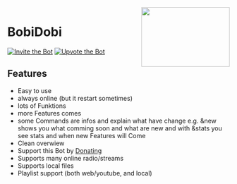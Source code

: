 <img align="right" src="https://cdn.discordapp.com/attachments/847512931276947469/862620880693362708/69680076_p0_master1200.jpeg" height="135" width="200">

# BobiDobi
[![Invite the Bot](https://img.shields.io/badge/Invite%20the%20Bot-over%20200%20Servers-blue)](https://discord.com/oauth2/authorize?client_id=856093340957540392&permissions=3020946641&scope=bot)
[![Upvote the Bot](https://img.shields.io/badge/Upvote%20the%20Bot-over%2010000%20Users-lightgrey)](https://discord.ly/nsfw-bot)


## Features
  * Easy to use
  * always online (but it restart sometimes)
  * lots of Funktions
  * more Features comes
  * some Commands are infos and explain what have change e.g. &new shows you what comming soon and what are new and with &stats you see stats and when new           Features will Come
  * Clean overwiew
  * Support this Bot by [Donating](https://www.paypal.com/donate?hosted_button_id=JCTVHN5J2UFSA)
  * Supports many online radio/streams
  * Supports local files
  * Playlist support (both web/youtube, and local)
